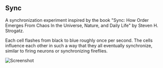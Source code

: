 ## Sync

A synchronization experiment inspired by the book "Sync: How Order Emerges
From Chaos In the Universe, Nature, and Daily Life" by Steven H. Strogatz.

Each cell flashes from black to blue roughly once per second. The cells
influence each other in such a way that they all eventually synchronize,
similar to firing neurons or synchronizing fireflies.

![Screenshot](https://raw.github.com/fogleman/Sync/master/screenshot.png)
